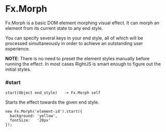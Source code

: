 # Fx.Morph

Fx.Morph is a basic DOM element morphing visual effect. It can morph
an element from its current state to any end style.

You can specify several keys in your end style, all of which will be processed
simultaneously in order to achieve an outstanding user experience.

__NOTE__: There is no need to preset the element styles manually before running
the effect. In most cases RightJS is smart enough to figure out the initial styles.

### #start

    start(Object end_style)   -> Fx.Morph self

Starts the effect towards the given end style.

    new Fx.Morph('element-id').start({
      background: 'yellow',
      fontSize:   '20px'
    });
